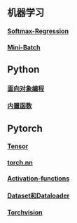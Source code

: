 

## 机器学习

#### [Softmax-Regression](Notes/Softmax-Regression.md) 

####  [Mini-Batch](Notes/Mini-Batch.md) 

## Python

####  [面向对象编程](Notes/面向对象编程.md)

#### [内置函数](Notes/内置函数.md)

## Pytorch
#### [Tensor](Notes/Tensor.md)

#### [torch.nn](Notes/torch.nn.md) 

#### [Activation-functions](Notes/Activation-functions.md) 

####  [Dataset和Dataloader](Notes/Dataset和Dataloader.md) 

####  [Torchvision](Notes/Torchvision.md)



